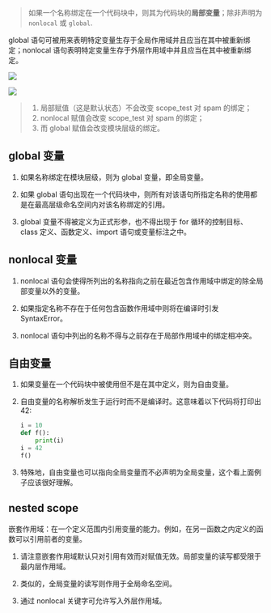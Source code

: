 > 如果一个名称绑定在一个代码块中，则其为代码块的**局部变量**；除非声明为 `nonlocal` 或 `global`.

global 语句可被用来表明特定变量生存于全局作用域并且应当在其中被重新绑定；nonlocal 语句表明特定变量生存于外层作用域中并且应当在其中被重新绑定。

![](../../resources/images/notebooks/Python/68.png)

![](../../resources/images/notebooks/Python/69.png)

> 1. 局部赋值（这是默认状态）不会改变 scope_test 对 spam 的绑定；
> 2. nonlocal 赋值会改变 scope_test 对 spam 的绑定；
> 3. 而 global 赋值会改变模块层级的绑定。

## global 变量

1. 如果名称绑定在模块层级，则为 global 变量，即全局变量。

2. 如果 global 语句出现在一个代码块中，则所有对该语句所指定名称的使用都是在最高层级命名空间内对该名称绑定的引用。

3. global 变量不得被定义为正式形参，也不得出现于 for 循环的控制目标、class 定义、函数定义、import 语句或变量标注之中。

## nonlocal 变量

1.  nonlocal 语句会使得所列出的名称指向之前在最近包含作用域中绑定的除全局部变量以外的变量。

2.  如果指定名称不存在于任何包含函数作用域中则将在编译时引发 SyntaxError。

3.  nonlocal 语句中列出的名称不得与之前存在于局部作用域中的绑定相冲突。

## 自由变量

1. 如果变量在一个代码块中被使用但不是在其中定义，则为自由变量。

2. 自由变量的名称解析发生于运行时而不是编译时。这意味着以下代码将打印出 42:

    ```python
    i = 10
    def f():
        print(i)
    i = 42
    f()
    ```

3. 特殊地，自由变量也可以指向全局变量而不必声明为全局变量，这个看上面例子应该很好理解。

## nested scope

嵌套作用域：在一个定义范围内引用变量的能力。例如，在另一函数之内定义的函数可以引用前者的变量。

1. 请注意嵌套作用域默认只对引用有效而对赋值无效。局部变量的读写都受限于最内层作用域。

2. 类似的，全局变量的读写则作用于全局命名空间。

3. 通过 nonlocal 关键字可允许写入外层作用域。
